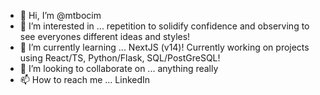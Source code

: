 - 👋 Hi, I’m @mtbocim
- 👀 I’m interested in ... repetition to solidify confidence and observing to see everyones different ideas and styles!
- 🌱 I’m currently learning ... NextJS (v14)! Currently working on projects using React/TS, Python/Flask, SQL/PostGreSQL!
- 💞️ I’m looking to collaborate on ... anything really
- 📫 How to reach me ... LinkedIn 

<!---
mtbocim/mtbocim is a ✨ special ✨ repository because its `README.md` (this file) appears on your GitHub profile.
You can click the Preview link to take a look at your changes.
--->
